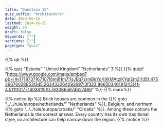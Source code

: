 ```yaml
---
title: "Question 15"
quiz_suffix: "Architecture"
date: 2024-06-15
lastmod: 2024-06-15
weight: 25
draft: false
keywords: [""]
sections: [""]
pagetype: "quiz"
---
```


{{% qb %}}

{{% quiz "Estonia" "United Kingdom" "Netherlands" 3 %}}
{{% quizif "https://www.google.com/maps/embed?pb=!4v1718737167107!6m8!1m7!1sJEq7zrmBkYoK9XMAtziKYg!2m2!1d51.47539676028853!2d5.263433264093697!3f322.86650346191243!4f-4.511110177140381!5f0.7820865974627469" %}}
{{% maru%}}

<div class="googlemap-if ansarea transparent-area">
{{% notice tip %}}
Brick houses are common in the {{% goto "../../rule/europe/netherlands/" "Netherlands" %}}, Belgium, and northern {{% goto "../../rule/europe/croatia/" "Croatia" %}}. Among these options the Netherlands is the correct answer. Every country has its own traditional style, so architecture can help narrow down the region.
{{% /notice %}}
</div>
